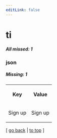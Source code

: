 ```yaml
---
editLink: false
---
```


# ti

##### All missed: 1


### json

##### Missing: 1

<table width="100%">
<tr><th width="50%">

Key

</th><th width="50%">

Value

</th></tr>
<tr><td width="50%">

Sign up

</td><td width="50%">

Sign up

</td></tr>
</table>

[ [go back](../status.md) | [to top](#) ]

